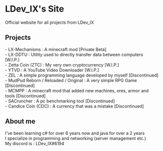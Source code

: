 <h1>LDev_IX's Site</h1>
<p>
  Official website for all projects from LDev_IX <br>
</p>

<h2>Projects</h2>
<p>
  - LX-Mechanisms : A minecraft mod [Private Beta] <br>
  - LX-DDTU : Utility used to directly transfer data between computers [W.I.P.] <br>
  - Zetta Coin (ZTC) : My very own cryptocurrency [W.I.P.] <br>
  - YTVD : A YouTube Video Downloader [W.I.P.] <br>
  - ZEL : A simple programming language developed by myself [Discontinued] <br>
  - MudPud Reborn / Reloaded / Original : A very simple RPG Game [Discontinued] <br>
  - MCMPP : A minecraft mod that added new machines, ores, armor and tools [Discontinued] <br>
  - SACruncher : A pc benchmarking tool [Discontinued] <br>
  - Candice Coin (CDC) : A currency that was a mistake [Discontinued] <br>
</p>

<h2>About me</h2>
<p>
  I've been learning c# for over 6 years now and java for over a 2 years <br>
  I specialize in programming and networking (server management etc.) <br>
  My discord is : LDev_IX#6194 <br>
</p>
